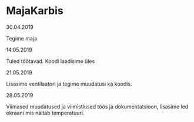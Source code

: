 # MajaKarbis

30.04.2019

Tegime maja

14.05.2019

Tuled töötavad. Koodi laadisime üles

21.05.2019  

Lisasime ventilaatori ja tegime muudatusi ka koodis.

28.05.2019

Viimased muudatused ja viimistlused töös ja dokumentatsioon, lisasime led ekraani mis näitab temperatuuri.
